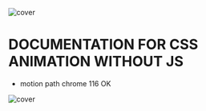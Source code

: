 ![cover](https://kpkfzczpavanzocxzyta.supabase.co/storage/v1/object/public/oc-react/readme-header-oc-03-react.png)

# DOCUMENTATION FOR CSS ANIMATION WITHOUT JS

- motion path chrome 116 OK


![cover](https://kpkfzczpavanzocxzyta.supabase.co/storage/v1/object/public/nephcode-public/githubReadmeSkills.png)